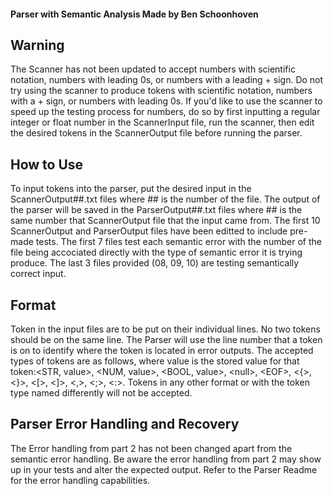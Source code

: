 #### Parser with Semantic Analysis Made by Ben Schoonhoven

## Warning
The Scanner has not been updated to accept numbers with scientific notation, numbers with leading 0s, or numbers with a leading + sign. Do not try using the scanner to produce tokens with scientific notation, numbers with a + sign, or numbers with leading 0s. If you'd like to use the scanner to speed up the testing process for numbers, do so by first inputting a regular integer or float number in the ScannerInput file, run the scanner, then edit the desired tokens in the ScannerOutput file before running the parser. 

## How to Use
To input tokens into the parser, put the desired input in the ScannerOutput##.txt files where ## is the number of the file. The output of the parser will be saved in the ParserOutput##.txt files where ## is the same number that ScannerOutput file that the input came from. 
The first 10 ScannerOutput and ParserOutput files have been editted to include pre-made tests. The first 7 files test each semantic error with the number of the file being accociated directly with the type of semantic error it is trying produce. The last 3 files provided (08, 09, 10) are testing semantically correct input.


## Format
Token in the input files are to be put on their individual lines. No two tokens should be on the same line. The Parser will use the line number that a token is on to identify where the token is located in error outputs. The accepted types of tokens are as follows, where value is the stored value for that token:<STR, value>, <NUM, value>, <BOOL, value>, <null\>, <EOF\>, <{>, <}>, <[>, 
<]>, <,>, <;>, <:>. Tokens in any other format or with the token type named differently will not be accepted.

## Parser Error Handling and Recovery
The Error handling from part 2 has not been changed apart from the semantic error handling. Be aware the error handling from part 2 may show up in your tests and alter the expected output. Refer to the Parser Readme for the error handling capabilities.